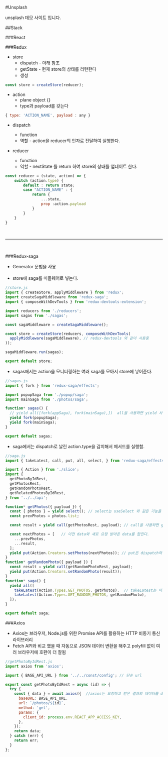 

#Unsplash

unsplash 데모 사이트 입니다.

##Stack

###React

###Redux

* store
  * dispatch - 아래 참조
  * getState - 현재 store의 상태를 리턴한다
  * 생성
```javascript
const store = createStore(reducer);
```

* action 
  * plane object {}
  * type과 payload를 갖는다
 ```javascript
{ type: 'ACTION_NAME', payload : any }
```
* dispatch
  * function
  * 역할 - action을 reducer의 인자로 전달하여 실행한다.

* reducer 
  * function
  * 역할 - nextState 를 return 하여 store의 상태를 업데이트 한다.
```javascript
const reducer = (state, action) => {
    switch (action.type) {
        default : return state;
        case "ACTION_NAME" : {
            return {
                ...state,
                prop :action.payload
            }
        }
    }
}
```
<br/>

----------------------------------
<br/>

###Redux-saga
- Generator 문법을 사용
<br/><br/>
- store에 saga를 미들웨어로 넣는다.
```javascript
//store.js
import { createStore, applyMiddleware } from 'redux';
import createSagaMiddleware from 'redux-saga';
import { composeWithDevTools } from 'redux-devtools-extension';

import reducers from './reducers';
import sagas from './sagas';

const sagaMiddleware = createSagaMiddleware();

const store = createStore(reducers, composeWithDevTools(
  applyMiddleware(sagaMiddleware), // redux-devtools 와 같이 사용중
));

sagaMiddleware.run(sagas);

export default store;

```
- sagas에서는 action을 모니터링하는 여러 saga를 모아서 store에 넣어준다.
```javascript
//sagas.js
import { fork } from 'redux-saga/effects';

import popupSaga from './popup/saga';
import mainSaga from './photos/saga';

function* sagas() {
  // yield all([fork(appSaga), fork(mainSaga),])  all을 사용하면 yield 사용을 줄일 수 있음
  yield fork(popupSaga);
  yield fork(mainSaga);
}

export default sagas;

```
- saga에서는 dispatch로 날린 action.type을 감지해서 메서드를 실행함. 
```javascript
//saga.js
import { takeLatest, call, put, all, select, } from 'redux-saga/effects'; // saga에서 사용할 수 있는 여러 기능들

import { Action } from './slice';
import {
  getPhotoByIdRest,
  getPhotosRest,
  getRandomPhotoRest,
  getRelatedPhotosByIdRest,
} from '../../api';

function* getPhotos({ payload }) {
  const { photos } = yield select(); // select는 useSelect 와 같은 기능을 함.
  const prevPhotos = photos.list;

  const result = yield call(getPhotosRest, payload); // call을 사용하면 getPhotosRest 함수에 payload를 인자로 넣어서 실행함.

  const nextPhotos = [   // 이전 data와 새로 요청 받아온 data를 합친다.
    ...prevPhotos,
    ...result,
  ];
  yield put(Action.Creators.setPhotos(nextPhotos)); // put은 dispatch와 같은 기능을 함.
}
function* getRandomPhoto({ payload }) {
  const result = yield call(getRandomPhotoRest, payload);
  yield put(Action.Creators.setRandomPhoto(result));
}
function* saga() {
  yield all([
    takeLatest(Action.Types.GET_PHOTOS, getPhotos),  // takeLatest는 마지막으로 발생된 리퀘스트의 응답만 처리함. 모든 리퀘스트를 처리하고 싶다면 takeEvery 사용.
    takeLatest(Action.Types.GET_RANDOM_PHOTOS, getRandomPhoto),
  ]);
}

export default saga;
```


###Axios
- Axios는 브라우저, Node.js를 위한 Promise API를 활용하는 HTTP 비동기 통신 라이브러리
- Fetch API와 비교 했을 때 자동으로 JSON 데이터 변환을 해주고 polyfill 없이 여러 브라우저에 호환이 더 잘됨

```javascript
//getPhotoByIdRest.js
import axios from 'axios';

import { BASE_API_URL } from '../../const/config'; // 단순 url

export const getPhotoByIdRest = async (id) => {
  try {
    const { data } = await axios({  //axios는 요청하고 받은 결과의 데이터를 data로 담아오기 때문에 구조분해할당 해서 받아옴
      baseURL: BASE_API_URL,
      url: `/photos/${id}`,
      method: 'get',
      params: {
        client_id: process.env.REACT_APP_ACCESS_KEY,
      },
    });
    return data;
  } catch (err) {
    return err;
  }
};
```

